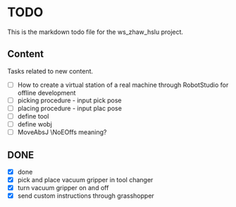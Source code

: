 # TODO

This is the markdown todo file for the ws_zhaw_hslu project.

## Content

Tasks related to new content.

- [ ] How to create a virtual station of a real machine through RobotStudio for offline development
- [ ] picking procedure - input pick pose
- [ ] placing procedure - input plac pose
- [ ] define tool
- [ ] define wobj
- [ ] MoveAbsJ \NoEOffs meaning?

## DONE

- [x] done
- [x] pick and place vacuum gripper in tool changer
- [x] turn vacuum gripper on and off
- [x] send custom instructions through grasshopper
